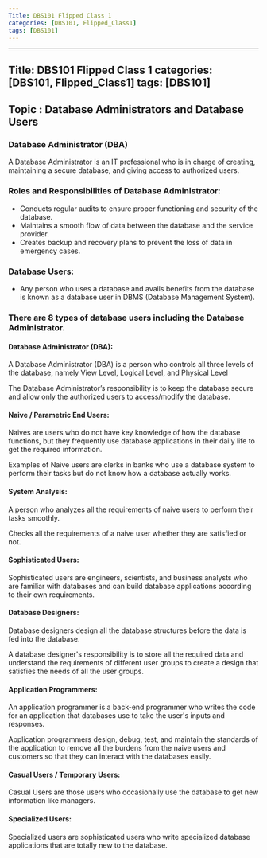 ```yaml
---
Title: DBS101 Flipped Class 1
categories: [DBS101, Flipped_Class1]
tags: [DBS101]
---
```


---
Title: DBS101 Flipped Class 1
categories: [DBS101, Flipped_Class1]
tags: [DBS101]
---
## Topic : Database Administrators and Database Users

### Database Administrator (DBA)

A Database Administrator is an IT professional who is in charge of creating, maintaining a secure database, and giving access to authorized users.


### Roles and Responsibilities of Database Administrator:
 - Conducts regular audits to ensure proper functioning and security of the database.
 - Maintains a smooth flow of data between the database and the service provider.
 - Creates backup and recovery plans to prevent the loss of data in emergency cases.

### Database Users:

- Any person who uses a database and avails benefits from the database is known as a database user in DBMS (Database Management System).

### There are 8 types of database users including the Database Administrator.

#### Database Administrator (DBA):

A Database Administrator (DBA) is a person who controls all three levels of the database, namely View Level, Logical Level, and Physical Level

The Database Administrator’s responsibility is to keep the database secure and allow only the authorized users to access/modify the database.

#### Naive / Parametric End Users:

Naives are users who do not have key knowledge of how the database functions, but they frequently use database applications in their daily life to get the required information.

Examples of Naive users are clerks in banks who use a database system to perform their tasks but do not know how a database actually works.

#### System Analysis:

A person who analyzes all the requirements of naive users to perform their tasks smoothly.

Checks all the requirements of a naive user whether they are satisfied or not.

#### Sophisticated Users:

Sophisticated users are engineers, scientists, and business analysts who are familiar with databases and can build database applications according to their own requirements.

#### Database Designers:

Database designers design all the database structures before the data is fed into the database.

A database designer's responsibility is to store all the required data and understand the requirements of different user groups to create a design that satisfies the needs of all the user groups.

#### Application Programmers:

An application programmer is a back-end programmer who writes the code for an application that databases use to take the user's inputs and responses.

Application programmers design, debug, test, and maintain the standards of the application to remove all the burdens from the naive users and customers so that they can interact with the databases easily.

#### Casual Users / Temporary Users:

Casual Users are those users who occasionally use the database to get new information like managers.

#### Specialized Users:

Specialized users are sophisticated users who write specialized database applications that are totally new to the database.